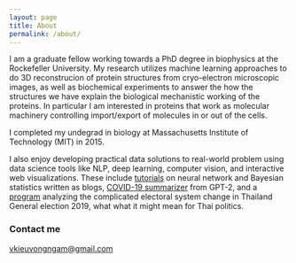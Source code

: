 ```yaml
---
layout: page
title: About
permalink: /about/
---
```


I am a graduate fellow working towards a PhD degree in biophysics at the Rockefeller University. My research utilizes machine learning approaches to do 3D reconstrucion of protein structures from cryo-electron microscopic images, as well as biochemical experiments to answer the how the structures we have explain the biological mechanistic working of the proteins. In particular I am interested in proteins that work as molecular machinery controlling import/export of molecules in or out of the cells.

I completed my undegrad in biology at Massachusetts Institute of Technology (MIT) in 2015. 

I also enjoy developing practical data solutions to real-world problem using data science tools like NLP, deep learning, computer vision, and interactive web visualizations. These include [tutorials](https://vincentk1991.github.io/tutorial/) on neural network and Bayesian statistics written as blogs, [COVID-19 summarizer](https://vincentk1991.github.io/GPT2-summarizer/) from GPT-2, and a [program](https://vincentk1991.github.io/Hello-World/) analyzing the complicated electoral system change in Thailand General election 2019, what what it might mean for Thai politics.

### Contact me

[vkieuvongngam@gmail.com](mailto:vkieuvongngam@gmail.com)
